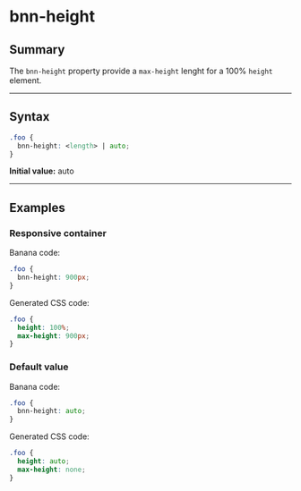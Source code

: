 # bnn-height

## Summary
The `bnn-height` property provide a `max-height` lenght for a 100% `height` element.

<hr>

## Syntax

```css
.foo {
  bnn-height: <length> | auto;
}
```

**Initial value:** auto

<hr>

## Examples

### Responsive container

Banana code:
```css
.foo {
  bnn-height: 900px;
}
```

Generated CSS code:
```css
.foo {
  height: 100%;
  max-height: 900px;
}
```

### Default value

Banana code:
```css
.foo {
  bnn-height: auto;
}
```

Generated CSS code:
```css
.foo {
  height: auto;
  max-height: none;
}
```
